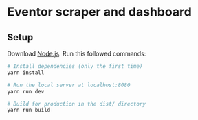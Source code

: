 # Eventor scraper and dashboard

## Setup

Download [Node.js](https://nodejs.org/en/download/).
Run this followed commands:

```bash
# Install dependencies (only the first time)
yarn install

# Run the local server at localhost:8080
yarn run dev

# Build for production in the dist/ directory
yarn run build
```
